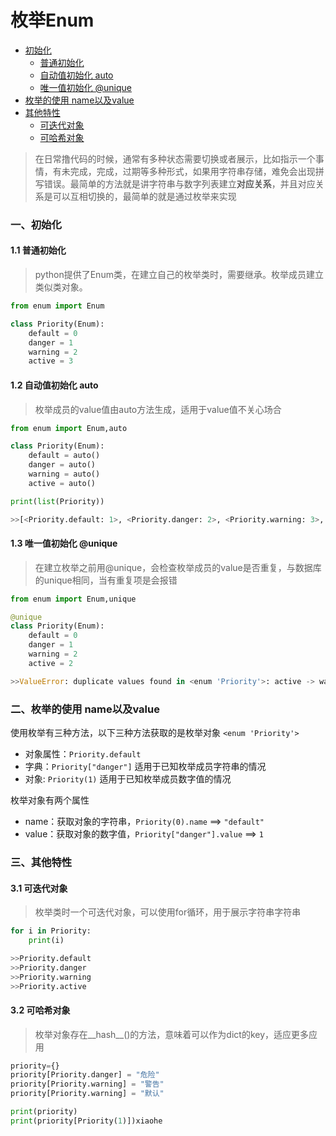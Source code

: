# 枚举Enum
* [初始化](#1) 
	* [普通初始化](#1.1)
	* [自动值初始化 auto](#1.2)
	* [唯一值初始化 @unique](#1.3)
* [枚举的使用 name以及value](#2)
* [其他特性](#3)
	* [可迭代对象](#3.1)
	* [可哈希对象](#3.2)

>在日常撸代码的时候，通常有多种状态需要切换或者展示，比如指示一个事情，有未完成，完成，过期等多种形式，如果用字符串存储，难免会出现拼写错误。最简单的方法就是讲字符串与数字列表建立**对应关系**，并且对应关系是可以互相切换的，最简单的就是通过枚举来实现

### 一、<a name="1"></a>初始化

#### 1.1 <a name="1.1"></a>普通初始化
>python提供了Enum类，在建立自己的枚举类时，需要继承。枚举成员建立类似类对象。

```python
from enum import Enum

class Priority(Enum):
    default = 0
    danger = 1
    warning = 2
    active = 3
```
#### 1.2 <a name="1.2"></a>自动值初始化 auto
>枚举成员的value值由auto方法生成，适用于value值不关心场合

```python
from enum import Enum,auto

class Priority(Enum):
    default = auto()
    danger = auto()
    warning = auto()
    active = auto()

print(list(Priority))

>>[<Priority.default: 1>, <Priority.danger: 2>, <Priority.warning: 3>, <Priority.active: 4>]
```

#### 1.3 <a name="1.3"></a>唯一值初始化 @unique
>在建立枚举之前用@unique，会检查枚举成员的value是否重复，与数据库的unique相同，当有重复项是会报错

```python
from enum import Enum,unique

@unique
class Priority(Enum):
    default = 0
    danger = 1
    warning = 2
    active = 2

>>ValueError: duplicate values found in <enum 'Priority'>: active -> warning
```
### 二、<a name="2"></a>枚举的使用 name以及value

使用枚举有三种方法，以下三种方法获取的是枚举对象 `<enum 'Priority'>`

* 对象属性：`Priority.default`
* 字典：`Priority["danger"]` 适用于已知枚举成员字符串的情况
* 对象: `Priority(1)` 适用于已知枚举成员数字值的情况

枚举对象有两个属性

* name：获取对象的字符串，`Priority(0).name` ==> `"default"`
* value：获取对象的数字值，`Priority["danger"].value` ==> `1`




### 三、<a name="3"></a>其他特性

#### 3.1 <a name="3.1"></a>可迭代对象
>枚举类时一个可迭代对象，可以使用for循环，用于展示字符串字符串

```python
for i in Priority:
    print(i)

>>Priority.default
>>Priority.danger
>>Priority.warning
>>Priority.active

```

#### 3.2 <a name="3.2"></a>可哈希对象

>枚举对象存在__hash__()的方法，意味着可以作为dict的key，适应更多应用

```python
priority={}
priority[Priority.danger] = "危险"
priority[Priority.warning] = "警告"
priority[Priority.warning] = "默认"

print(priority)
print(priority[Priority(1)])xiaohe
```

